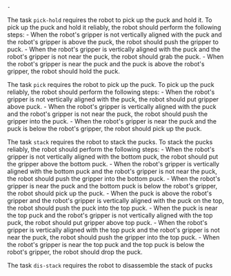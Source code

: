 
    - 

The task `pick-hold` requires the robot to pick up the puck and hold it.
To pick up the puck and hold it reliably, the robot should perform the following steps:
    - When the robot's gripper is not vertically aligned with the puck and the robot's gripper is above the puck, the robot should push the gripper to puck.
    - When the robot's gripper is vertically aligned with the puck and the robot's gripper is not near the puck, the robot should grab the puck.
    - When the robot's gripper is near the puck and the puck is above the robot's gripper, the robot should hold the puck.

The task `pick` requires the robot to pick up the puck.
To pick up the puck reliably, the robot should perform the following steps:
    - When the robot's gripper is not vertically aligned with the puck, the robot should put gripper above puck.
    - When the robot's gripper is vertically aligned with the puck and the robot's gripper is not near the puck, the robot should push the gripper into the puck.
    - When the robot's gripper is near the puck and the puck is below the robot's gripper, the robot should pick up the puck.

The task `stack` requires the robot to stack the pucks.
To stack the pucks reliably, the robot should perform the following steps:
    - When the robot's gripper is not vertically aligned with the bottom puck, the robot should put the gripper above the bottom puck.
    - When the robot's gripper is vertically aligned with the bottom puck and the robot's gripper is not near the puck, the robot should push the gripper into the bottom puck.
    - When the robot's gripper is near the puck and the bottom puck is below the robot's gripper, the robot should pick up the puck.
    - When the puck is above the robot's gripper and the robot's gripper is vertically aligned with the puck on the top, the robot should push the puck into the top puck.
    - When the puck is near the top puck and the robot's gripper is not vertically aligned with the top puck, the robot should put gripper above top puck.
    - When the robot's gripper is vertically aligned with the top puck and the robot's gripper is not near the puck, the robot should push the gripper into the top puck.
    - When the robot's gripper is near the top puck and the top puck is below the robot's gripper, the robot should drop the puck.

The task `dis-stack` requires the robot to disassemble the stack of pucks